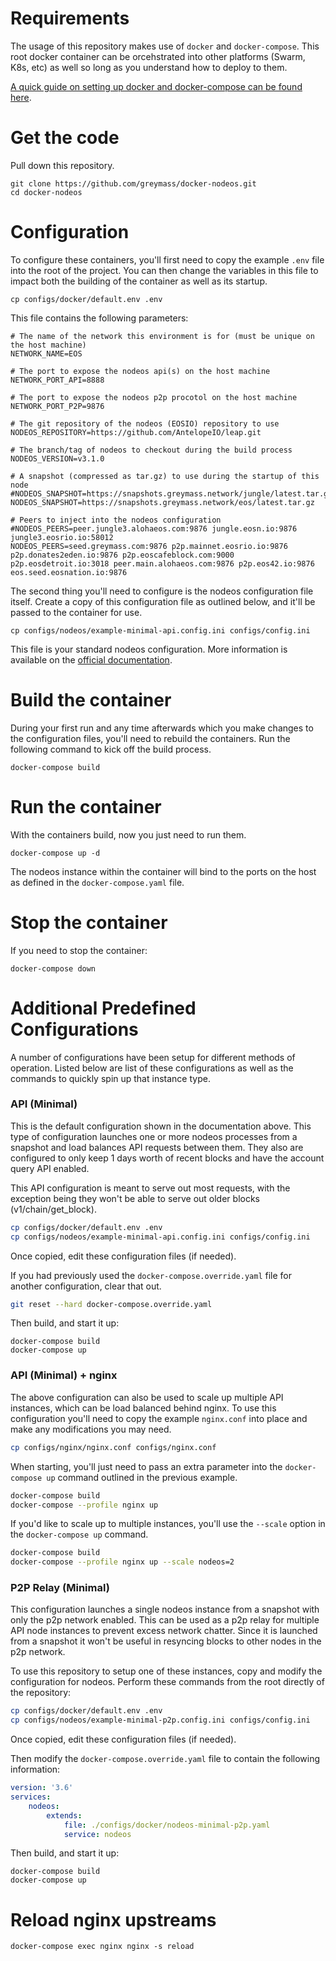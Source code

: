 # Requirements

The usage of this repository makes use of `docker` and `docker-compose`. This root docker container can be orcehstrated into other platforms (Swarm, K8s, etc) as well so long as you understand how to deploy to them.

[A quick guide on setting up docker and docker-compose can be found here](https://support.netfoundry.io/hc/en-us/articles/360057865692-Installing-Docker-and-docker-compose-for-Ubuntu-20-04).

# Get the code

Pull down this repository.

```
git clone https://github.com/greymass/docker-nodeos.git
cd docker-nodeos
```

# Configuration

To configure these containers, you'll first need to copy the example `.env` file into the root of the project. You can then change the variables in this file to impact both the building of the container as well as its startup.

```
cp configs/docker/default.env .env
```

This file contains the following parameters:

```
# The name of the network this environment is for (must be unique on the host machine)
NETWORK_NAME=EOS

# The port to expose the nodeos api(s) on the host machine
NETWORK_PORT_API=8888

# The port to expose the nodeos p2p procotol on the host machine
NETWORK_PORT_P2P=9876

# The git repository of the nodeos (EOSIO) repository to use
NODEOS_REPOSITORY=https://github.com/AntelopeIO/leap.git

# The branch/tag of nodeos to checkout during the build process
NODEOS_VERSION=v3.1.0

# A snapshot (compressed as tar.gz) to use during the startup of this node
#NODEOS_SNAPSHOT=https://snapshots.greymass.network/jungle/latest.tar.gz
NODEOS_SNAPSHOT=https://snapshots.greymass.network/eos/latest.tar.gz

# Peers to inject into the nodeos configuration 
#NODEOS_PEERS=peer.jungle3.alohaeos.com:9876 jungle.eosn.io:9876 jungle3.eosrio.io:58012
NODEOS_PEERS=seed.greymass.com:9876 p2p.mainnet.eosrio.io:9876 p2p.donates2eden.io:9876 p2p.eoscafeblock.com:9000 p2p.eosdetroit.io:3018 peer.main.alohaeos.com:9876 p2p.eos42.io:9876 eos.seed.eosnation.io:9876
```

The second thing you'll need to configure is the nodeos configuration file itself. Create a copy of this configuration file as outlined below, and it'll be passed to the container for use.

```
cp configs/nodeos/example-minimal-api.config.ini configs/config.ini
```

This file is your standard nodeos configuration. More information is available on the [official documentation](https://developers.eos.io/manuals/eos/v2.0/nodeos/usage/nodeos-configuration).

# Build the container

During your first run and any time afterwards which you make changes to the configuration files, you'll need to rebuild the containers. Run the following command to kick off the build process.

```
docker-compose build
```

# Run the container

With the containers build, now you just need to run them.

```
docker-compose up -d
```

The nodeos instance within the container will bind to the ports on the host as defined in the `docker-compose.yaml` file. 


# Stop the container

If you need to stop the container:

```
docker-compose down
```

# Additional Predefined Configurations

A number of configurations have been setup for different methods of operation. Listed below are list of these configurations as well as the commands to quickly spin up that instance type.

### API (Minimal)

This is the default configuration shown in the documentation above. This type of configuration launches one or more nodeos processes from a snapshot and load balances API requests between them. They also are configured to only keep 1 days worth of recent blocks and have the account query API enabled. 

This API configuration is meant to serve out most requests, with the exception being they won't be able to serve out older blocks (v1/chain/get_block). 

```bash
cp configs/docker/default.env .env
cp configs/nodeos/example-minimal-api.config.ini configs/config.ini
```

Once copied, edit these configuration files (if needed). 

If you had previously used the `docker-compose.override.yaml` file for another configuration, clear that out.

```bash
git reset --hard docker-compose.override.yaml
```

Then build, and start it up:

```
docker-compose build
docker-compose up
```

### API (Minimal) + nginx

The above configuration can also be used to scale up multiple API instances, which can be load balanced behind nginx. To use this configuration you'll need to copy the example `nginx.conf` into place and make any modifications you may need.

```bash
cp configs/nginx/nginx.conf configs/nginx.conf
```

When starting, you'll just need to pass an extra parameter into the `docker-compose up` command outlined in the previous example. 

```bash
docker-compose build
docker-compose --profile nginx up
```

If you'd like to scale up to multiple instances, you'll use the `--scale` option in the `docker-compose up` command.

```bash
docker-compose build
docker-compose --profile nginx up --scale nodeos=2
```



### P2P Relay (Minimal)

This configuration launches a single nodeos instance from a snapshot with only the p2p network enabled. This can be used as a p2p relay for multiple API node instances to prevent excess network chatter. Since it is launched from a snapshot it won't be useful in resyncing blocks to other nodes in the p2p network.

To use this repository to setup one of these instances, copy and modify the configuration for nodeos. Perform these commands from the root directly of the repository:

```bash
cp configs/docker/default.env .env
cp configs/nodeos/example-minimal-p2p.config.ini configs/config.ini
```

Once copied, edit these configuration files (if needed). 

Then modify the `docker-compose.override.yaml` file to contain the following information:

```yaml
version: '3.6'
services:
    nodeos:
        extends:
            file: ./configs/docker/nodeos-minimal-p2p.yaml
            service: nodeos
```

Then build, and start it up:

```
docker-compose build
docker-compose up
```
# Reload nginx upstreams

```
docker-compose exec nginx nginx -s reload
```


